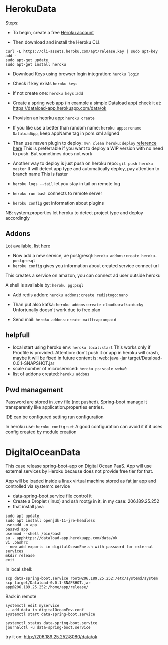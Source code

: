 # HerokuData
Steps: 
* To begin, create a free [Heroku account](https://signup.heroku.com/)

* Then download and install the Heroku CLI.
```
curl -L https://cli-assets.heroku.com/apt/release.key | sudo apt-key add -
sudo apt-get update
sudo apt-get install heroku
```

* Download Keys using browser login integration: ``heroku login``
* Check if key exists ``heroku keys``
* If not create one: ``heroku keys:add``


* Create a spring web app (in example a simple Dataload app) check it at: https://dataload-app.herokuapp.com/data/ok


* Provision an heorku app: ``heroku create``
* If you like use a better than random name: ``heroku apps:rename DataloadApp``, keep appName tag in pom.xml aligned

* Than use maven plugin to deploy: ``mvn clean heroku:deploy`` [reference here](https://devcenter.heroku.com/articles/deploying-java-applications-with-the-heroku-maven-plugin)
This is preferrable if you want to deploy a WIP version with no need to push. But sometimes does not work

* Another way to deploy is just push on heroku repo: ``git push heroku master`` It will detect app type and automatically deploy, pay attention to branch name
This is faster

* ``heroku logs --tail`` let you stay in tail on remote log 
* ``heroku run bash`` connects to remote server
* ``heroku config`` get information about plugins
  
NB: system.properties let heroku to detect project type and deploy accordingly

## Addons
Lot available, list [here](https://elements.heroku.com/addons)

* Now add a new service, ae postgresql: ``heroku addons:create heroku-postgresql``
* ``heroku config`` gives you information about created service connect url 

This creates a service on amazon, you can connect ad user outside heroku

A shell is available by:  ``heroku pg:psql``

* Add redis addon: ``heroku addons:create redistogo:nano``

* Than put also kafka: ``heroku addons:create cloudkarafka:ducky``
Unfortunally doesn't work due to free plan

* Send mail: ``heroku addons:create mailtrap:unpaid``

## helpfull

* local start using heroku env: ``heroku local:start`` This works only if Procfile is provided. Attention: don't push it or app in heroku will crash, maybe it will be fixed in future
content is: web: java -jar target/Dataload-0.0.1-SNAPSHOT.jar
* scale number of microserviced: ``heroku ps:scale web=0``
* list of addons created: ``heroku addons``

## Pwd management
Password are stored in .env file (not pushed). Spring-boot manage it transparently like application.properties entries.

IDE can be configured setting run configuration

In heroku use: ``heroku config:set`` A good configuration can avoid it if it uses config created by module creation

# DigitalOceanData
This case release spring-boot-app on Digital Ocean PaaS. App will use external services by Heroku because does not provide free tier for that.

App will be loaded inside a linux virtual machine stored as fat jar app and controlled via systemrc service

* data-spring-boot.service file control it
* Create a Droplet (linux) and ssh root@ in it, in my case: 206.189.25.252
* that install java
```
sudo apt update
sudo apt install openjdk-11-jre-headless
useradd -m app
passwd app
usermod --shell /bin/bash
su - apphttps://dataload-app.herokuapp.com/data/ok
vi .bashrc
--now add exports in digitalOceanEnv.sh with password for external services
mkdir release
exit
```

In local shell:
```
scp data-spring-boot.service root@206.189.25.252:/etc/systemd/system
scp target/Dataload-0.0.1-SNAPSHOT.jar app@206.189.25.252:/home/app/release/
```

Back in remote
```
systemctl edit myservice
-- add data in digitalOceanEnv.conf
systemctl start data-spring-boot.service

systemctl status data-spring-boot.service
journalctl -u data-spring-boot.service
```

try it on: http://206.189.25.252:8080/data/ok